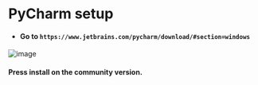 # PyCharm setup

- #### Go to `https://www.jetbrains.com/pycharm/download/#section=windows`

![image](https://user-images.githubusercontent.com/110126036/181737749-137ac10a-52ae-4966-a49d-d1739422fff7.png)


#### Press install on the community version.

